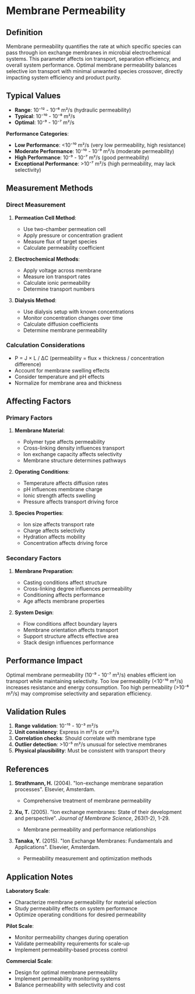 <!--
Parameter ID: membrane_permeability
Category: materials
Generated: 2025-01-16T12:23:00.000Z
-->

# Membrane Permeability

## Definition

Membrane permeability quantifies the rate at which specific species can pass
through ion exchange membranes in microbial electrochemical systems. This
parameter affects ion transport, separation efficiency, and overall system
performance. Optimal membrane permeability balances selective ion transport with
minimal unwanted species crossover, directly impacting system efficiency and
product purity.

## Typical Values

- **Range**: 10⁻¹² - 10⁻⁶ m²/s (hydraulic permeability)
- **Typical**: 10⁻¹⁰ - 10⁻⁸ m²/s
- **Optimal**: 10⁻⁹ - 10⁻⁷ m²/s

**Performance Categories**:

- **Low Performance**: <10⁻¹⁰ m²/s (very low permeability, high resistance)
- **Moderate Performance**: 10⁻¹⁰ - 10⁻⁹ m²/s (moderate permeability)
- **High Performance**: 10⁻⁹ - 10⁻⁷ m²/s (good permeability)
- **Exceptional Performance**: >10⁻⁷ m²/s (high permeability, may lack
  selectivity)

## Measurement Methods

### Direct Measurement

1. **Permeation Cell Method**:
   - Use two-chamber permeation cell
   - Apply pressure or concentration gradient
   - Measure flux of target species
   - Calculate permeability coefficient

2. **Electrochemical Methods**:
   - Apply voltage across membrane
   - Measure ion transport rates
   - Calculate ionic permeability
   - Determine transport numbers

3. **Dialysis Method**:
   - Use dialysis setup with known concentrations
   - Monitor concentration changes over time
   - Calculate diffusion coefficients
   - Determine membrane permeability

### Calculation Considerations

- P = J × L / ΔC (permeability = flux × thickness / concentration difference)
- Account for membrane swelling effects
- Consider temperature and pH effects
- Normalize for membrane area and thickness

## Affecting Factors

### Primary Factors

1. **Membrane Material**:
   - Polymer type affects permeability
   - Cross-linking density influences transport
   - Ion exchange capacity affects selectivity
   - Membrane structure determines pathways

2. **Operating Conditions**:
   - Temperature affects diffusion rates
   - pH influences membrane charge
   - Ionic strength affects swelling
   - Pressure affects transport driving force

3. **Species Properties**:
   - Ion size affects transport rate
   - Charge affects selectivity
   - Hydration affects mobility
   - Concentration affects driving force

### Secondary Factors

1. **Membrane Preparation**:
   - Casting conditions affect structure
   - Cross-linking degree influences permeability
   - Conditioning affects performance
   - Age affects membrane properties

2. **System Design**:
   - Flow conditions affect boundary layers
   - Membrane orientation affects transport
   - Support structure affects effective area
   - Stack design influences performance

## Performance Impact

Optimal membrane permeability (10⁻⁹ - 10⁻⁷ m²/s) enables efficient ion transport
while maintaining selectivity. Too low permeability (<10⁻¹⁰ m²/s) increases
resistance and energy consumption. Too high permeability (>10⁻⁶ m²/s) may
compromise selectivity and separation efficiency.

## Validation Rules

1. **Range validation**: 10⁻¹⁵ - 10⁻³ m²/s
2. **Unit consistency**: Express in m²/s or cm²/s
3. **Correlation checks**: Should correlate with membrane type
4. **Outlier detection**: >10⁻⁵ m²/s unusual for selective membranes
5. **Physical plausibility**: Must be consistent with transport theory

## References

1. **Strathmann, H.** (2004). "Ion-exchange membrane separation processes".
   Elsevier, Amsterdam.
   - Comprehensive treatment of membrane permeability

2. **Xu, T.** (2005). "Ion exchange membranes: State of their development and
   perspective". _Journal of Membrane Science_, 263(1-2), 1-29.
   - Membrane permeability and performance relationships

3. **Tanaka, Y.** (2015). "Ion Exchange Membranes: Fundamentals and
   Applications". Elsevier, Amsterdam.
   - Permeability measurement and optimization methods

## Application Notes

**Laboratory Scale**:

- Characterize membrane permeability for material selection
- Study permeability effects on system performance
- Optimize operating conditions for desired permeability

**Pilot Scale**:

- Monitor permeability changes during operation
- Validate permeability requirements for scale-up
- Implement permeability-based process control

**Commercial Scale**:

- Design for optimal membrane permeability
- Implement permeability monitoring systems
- Balance permeability with selectivity and cost
